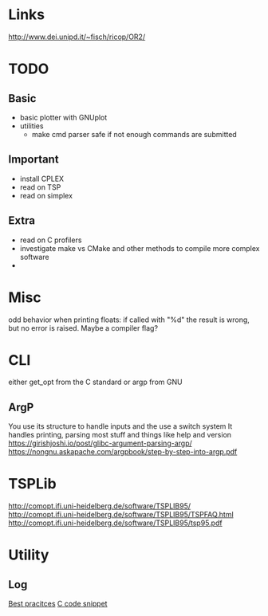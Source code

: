 # Links

http://www.dei.unipd.it/~fisch/ricop/OR2/

# TODO
## Basic
 - basic plotter with GNUplot
 - utilities
   - make cmd parser safe if not enough commands are submitted
## Important
 - install CPLEX
 - read on TSP 
 - read on simplex
## Extra
 - read on C profilers
 - investigate make vs CMake and other methods to compile more complex software
 - 

# Misc
odd behavior when printing floats: if called with "%d" the result is wrong, but no error is raised. Maybe a compiler flag?

# CLI
either get_opt from the C standard or argp from GNU
## ArgP
You use its structure to handle inputs and the use a switch system 
It handles printing, parsing most stuff and things like help and version
https://girishjoshi.io/post/glibc-argument-parsing-argp/
https://nongnu.askapache.com/argpbook/step-by-step-into-argp.pdf

# TSPLib
http://comopt.ifi.uni-heidelberg.de/software/TSPLIB95/
http://comopt.ifi.uni-heidelberg.de/software/TSPLIB95/TSPFAQ.html
http://comopt.ifi.uni-heidelberg.de/software/TSPLIB95/tsp95.pdf


# Utility

## Log
[Best pracitces](https://dev.to/raysaltrelli/logging-best-practices-obo)
[C code snippet](https://tuttlem.github.io/2012/12/08/simple-logging-in-c.html)
